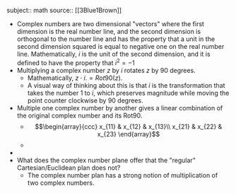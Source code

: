 subject:: math
source:: [[3Blue1Brown]]

- Complex numbers are two dimensional "vectors" where the first dimension is the real number line, and the second dimension is orthogonal to the number line and has the property that a unit in the second dimension squared is equal to negative one on the real number line. Mathematically, $i$ is the unit of the second dimension, and it is defined to have the property that $i^2 = -1$
- Multiplying a complex number $z$ by $i$ rotates $z$ by 90 degrees.
	- Mathematically, $z \cdot i. =Rot90(z)$.
	- A visual way of thinking about this is that $i$ is the transformation that takes the number 1 to $i$, which preserves magnitude while moving the point counter clockwise by 90 degrees.
- Multiple one complex number by another gives a linear combination of the original complex number and its Rot90.
	- $$\begin{array}{ccc}
	  x_{11} & x_{12} & x_{13}\\
	  x_{21} & x_{22} & x_{23}
	  \end{array}$$
	-
-
- What does the complex number plane offer that the "regular" Cartesian/Euclidean plan does not?
	- The complex number plan has a strong notion of multiplication of two complex numbers.